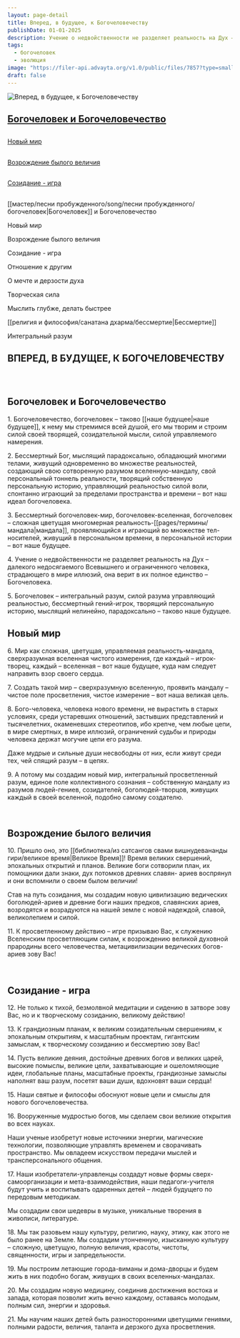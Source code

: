 ```yaml
---
layout: page-detail
title: Вперед, в будущее, к Богочеловечеству
publishDate: 01-01-2025
description: Учение о недвойственности не разделяет реальность на Дух – далекого недосягаемого Всевышнего и ограниченного человека, страдающего в мире иллюзий, она верит в их полное единство – Богочеловека. Мы устремим нашу общую мысль и творческую силу в будущее и сотворим магическое пространство Богов, полное гармонии, красоты, величия, чистоты, игры и парадокса.
tags:
  - богочеловек
  - эволюция
image: "https://filer-api.advayta.org/v1.0/public/files/7857?type=small"
draft: false
---
```


![Вперед, в будущее, к Богочеловечеству](https://filer-api.advayta.org/v1.0/public/files/7857?type=medium)

## 

## [Богочеловек и Богочеловечество](#1)

##   
[Новый мир](#2)

##   
[Возрождение былого величия](#3)

##   
[Созидание - игра](#4)

## 

  
 [[мастер/песни пробужденного/song/песни пробужденного/богочеловек|Богочеловек]] и Богочеловечество  
  
 Новый мир  
  
 Возрождение былого величия  
  
 Созидание - игра  
  
 Отношение к другим  
  
 О мечте и дерзости духа  
  
 Творческая сила  
  
 Мыслить глубже, делать быстрее  
  
 [[религия и философия/санатана дхарма/бессмертие|Бессмертие]]  
  
 Интегральный разум  
  
## 

## ВПЕРЕД, В БУДУЩЕЕ, К БОГОЧЕЛОВЕЧЕСТВУ

### ![](/bitrix/images/1.gif "Якорь: #1")  

## Богочеловек и Богочеловечество

 1\. Богочеловечество, богочеловек – таково [[наше будущее|наше будущее]], к нему мы стремимся всей душой, его мы творим и строим силой своей творящей, созидательной мысли, силой управляемого намерения. 

 2\. Бессмертный Бог, мыслящий парадоксально, обладающий многими телами, живущий одновременно во множестве реальностей, создающий свою сотворенную разумом вселенную-мандалу, свой персональный тоннель реальности, творящий собственную персональную историю, управляющий реальностью силой воли, спонтанно играющий за пределами пространства и времени – вот наш идеал богочеловека. 

 3\. Бессмертный богочеловек-мир, богочеловек-вселенная, богочеловек – сложная цветущая многомерная реальность-[[pages/термины/мандала|мандала]], проявляющийся и играющий во множестве тел-носителей, живущий в персональном времени, в персональной истории – вот наше будущее. 

 4\. Учение о недвойственности не разделяет реальность на Дух – далекого недосягаемого Всевышнего и ограниченного человека, страдающего в мире иллюзий, она верит в их полное единство – Богочеловека. 

 5\. Богочеловек – интегральный разум, силой разума управляющий реальностью, бессмертный гений-игрок, творящий персональную историю, мыслящий нелинейно, парадоксально – таково наше будущее. 

## Новый мир

 6\. Мир как сложная, цветущая, управляемая реальность-мандала, сверхразумная вселенная чистого измерения, где каждый – игрок-творец, каждый – вселенная – вот наше будущее, куда нам следует направить взор своего сердца. 

 7\. Создать такой мир – сверхразумную вселенную, проявить мандалу – чистое поле просветления, чистое измерение – вот наша великая цель. 

 8\. Бого-человека, человека нового времени, не вырастить в старых условиях, среди устаревших отношений, застывших представлений и тысячелетних, окаменевших стереотипов, ибо крепче, чем любые цепи, в мире смертных, в мире иллюзий, ограничений судьбы и природы человека держат могучие цепи его разума. 

 Даже мудрые и сильные души несвободны от них, если живут среди тех, чей спящий разум – в цепях. 

 9\. А потому мы создадим новый мир, интегральный просветленный разум, единое поле коллективного сознания – собственную мандалу из разумов людей-гениев, созидателей, боголюдей-творцов, живущих каждый в своей вселенной, подобно самому создателю. 

![](/bitrix/images/1.gif "Якорь: #3") 

## Возрождение былого величия

 10\. Пришло оно, это [[библиотека/из сатсангов свами вишнудевананды гири/великое время|Великое Время]]! Время великих свершений, эпохальных открытий и планов. Великие боги сотворили план, их помощники дали знаки, дух потомков древних славян- ариев воспрянул и они вспомнили о своем былом величии! 

 Став на путь созидания, мы создадим новую цивилизацию ведических боголюдей-ариев и древние боги наших предков, славянских ариев, возродятся и возрадуются на нашей земле с новой надеждой, славой, великолепием и силой. 

 11\. К просветленному действию – игре призываю Вас, к служению Вселенским просветляющим силам, к возрождению великой духовной прародины всего человечества, метацивилизации ведических богов-ариев зову Вас! 

![](/bitrix/images/1.gif "Якорь: #4") 

## Созидание - игра

 12\. Не только к тихой, безмолвной медитации и сидению в затворе зову Вас, но и к творческому созиданию, великому действию! 

 13\. К грандиозным планам, к великим созидательным свершениям, к эпохальным открытиям, к масштабным проектам, гигантским замыслам, к творческому созиданию и бессмертию зову Вас! 

 14\. Пусть великие деяния, достойные древних богов и великих царей, высокие помыслы, великие цели, захватывающие и ошеломляющие идеи, глобальные планы, масштабные проекты, грандиозные замыслы наполнят ваш разум, посетят ваши души, вдохновят ваши сердца! 

 15\. Наши святые и философы обоснуют новые цели и смыслы для нового богочеловечества. 

 16\. Вооруженные мудростью богов, мы сделаем свои великие открытия во всех науках. 

 Наши ученые изобретут новые источники энергии, магические технологии, позволяющие управлять временем и сворачивать пространство. Мы овладеем искусством передачи мыслей и трансперсонального общения. 

 17\. Наши изобретатели-управленцы создадут новые формы сверх-самоорганизации и мета-взаимодействия, наши педагоги-учителя будут учить и воспитывать одаренных детей – людей будущего по передовым методикам. 

 Мы создадим свои шедевры в музыке, уникальные творения в живописи, литературе. 

 18\. Мы так разовьем нашу культуру, религию, науку, этику, как этого не было ранее на Земле. Мы создадим утонченную, изысканную культуру – сложную, цветущую, полную величия, красоты, чистоты, священности, игры и запредельности. 

 19\. Мы построим летающие города-виманы и дома-дворцы и будем жить в них подобно богам, живущих в своих вселенных-мандалах. 

 20\. Мы создадим новую медицину, соединив достижения востока и запада, которая позволит жить вечно каждому, оставаясь молодым, полным сил, энергии и здоровья. 

 21\. Мы научим наших детей быть разносторонними цветущими гениями, полными радости, величия, таланта и дерзкого духа просветления. 
